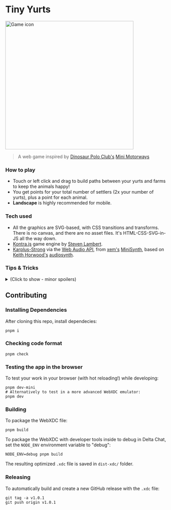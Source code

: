 # Tiny Yurts

<img src=".public/icon.png" width="400" alt="Game icon"/>

> A web game inspired by [Dinosaur Polo Club's](https://dinopoloclub.com/) [Mini Motorways](https://dinopoloclub.com/games/mini-motorways/)

### How to play

- Touch or left click and drag to build paths between your yurts and farms to keep the animals happy!
- You get points for your total number of settlers (2x your number of yurts), plus a point for each animal.
- __Landscape__ is highly recommended for mobile.

### Tech used
- All the graphics are SVG-based, with CSS transitions and transforms. There is no canvas, and there are no asset files. It's HTML-CSS-SVG-in-JS all the way down.
- [Kontra.js](https://straker.github.io/kontra/) game engine by [Steven Lambert](https://stevenklambert.com/).
- [Karplus-Strong](https://en.wikipedia.org/wiki/Karplus%E2%80%93Strong_string_synthesis) via the [Web Audio API](https://developer.mozilla.org/en-US/docs/Web/API/Web_Audio_API), from [xem's](https://xem.github.io/) [MiniSynth](https://github.com/xem/js1k19/blob/gh-pages/miniSynth/index.html), based on [Keith Horwood's](https://keithwhor.com/) [audiosynth](https://github.com/keithwhor/audiosynth).

### Tips & Tricks
<details>
<summary>(Click to show - minor spoilers)</summary>  
<p>
  <ul>
    <li>You can build paths while the game is paused, if you need a little more time to think.</li>
    <li>You can delete the path that comes with the starting farm!</li>
    <li>Paths cannot be build over water, so to connect a fish farm you have to join a path to the end of the stepping stones.</li>
    <li>Distance is the most important factor when determining how well a yurt can cope with a farms demands.</li>
    <li>You don't have to connect every yurt!</li>
    <li>You can send your settlers through other farms. If the farm is of a different type, it won't interfere at all, however if it's a farm of the same type, the settlers are more likely to head there than travel through it to the further away one.</li>
    <li>Your settlers may get stuck at farms if they have no way home. You'll have to re-build a path for them to get back to their own yurt before they can help out again.</li>
    <li>Diagonal paths use fewer path tiles to go a further distance, but because they are further, it will take settlers longer to get to their destinations for the same number of grid-cells traversed.</li>
    <li>Farms have a "needyness" based on the animal type, times the number of animals minus 1, times a subtle difficulty-over-time curve. For example a farm with two adult oxen and one baby, will have 2 × [ox demand number] × [difficulty scaling].</li>
    <li>Farms issue capacity is based of the total number of adults, times 3. For example a farm with two adult oxen and one baby, will have 2 (adults) × 3 = 6 capacity, which is represented by the two starting (!) and then 4 segments in the pop-up issue indicator. This means you have to deal with farms with only two adults quickly!</li>
  <ul>
</p>
</details>

## Contributing

### Installing Dependencies

After cloning this repo, install dependecies:

```
pnpm i
```

### Checking code format

```
pnpm check
```

### Testing the app in the browser

To test your work in your browser (with hot reloading!) while developing:

```
pnpm dev-mini
# Alternatively to test in a more advanced WebXDC emulator:
pnpm dev
```

### Building

To package the WebXDC file:

```
pnpm build
```

To package the WebXDC with developer tools inside to debug in Delta Chat, set the `NODE_ENV`
environment variable to "debug":

```
NODE_ENV=debug pnpm build
```

The resulting optimized `.xdc` file is saved in `dist-xdc/` folder.

### Releasing

To automatically build and create a new GitHub release with the `.xdc` file:

```
git tag -a v1.0.1
git push origin v1.0.1
```
